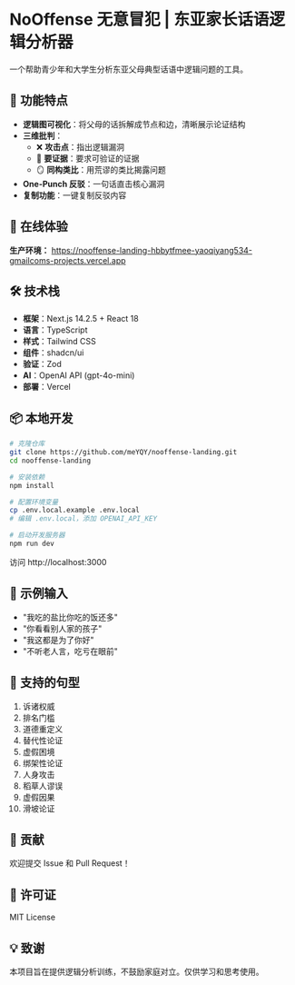 # NoOffense 无意冒犯 | 东亚家长话语逻辑分析器

一个帮助青少年和大学生分析东亚父母典型话语中逻辑问题的工具。

## 🎯 功能特点

- **逻辑图可视化**：将父母的话拆解成节点和边，清晰展示论证结构
- **三维批判**：
  - ❌ **攻击点**：指出逻辑漏洞
  - 📎 **要证据**：要求可验证的证据
  - 🪞 **同构类比**：用荒谬的类比揭露问题
- **One-Punch 反驳**：一句话直击核心漏洞
- **复制功能**：一键复制反驳内容

## 🚀 在线体验

**生产环境：** https://nooffense-landing-hbbytfmee-yaoqiyang534-gmailcoms-projects.vercel.app

## 🛠️ 技术栈

- **框架**：Next.js 14.2.5 + React 18
- **语言**：TypeScript
- **样式**：Tailwind CSS
- **组件**：shadcn/ui
- **验证**：Zod
- **AI**：OpenAI API (gpt-4o-mini)
- **部署**：Vercel

## 📦 本地开发

```bash
# 克隆仓库
git clone https://github.com/meYQY/nooffense-landing.git
cd nooffense-landing

# 安装依赖
npm install

# 配置环境变量
cp .env.local.example .env.local
# 编辑 .env.local，添加 OPENAI_API_KEY

# 启动开发服务器
npm run dev
```

访问 http://localhost:3000

## 🎨 示例输入

- "我吃的盐比你吃的饭还多"
- "你看看别人家的孩子"
- "我这都是为了你好"
- "不听老人言，吃亏在眼前"

## 📝 支持的句型

1. 诉诸权威
2. 排名门槛
3. 道德重定义
4. 替代性论证
5. 虚假困境
6. 绑架性论证
7. 人身攻击
8. 稻草人谬误
9. 虚假因果
10. 滑坡论证

## 🤝 贡献

欢迎提交 Issue 和 Pull Request！

## 📄 许可证

MIT License

## 💡 致谢

本项目旨在提供逻辑分析训练，不鼓励家庭对立。仅供学习和思考使用。
